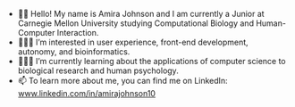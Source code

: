- 👋🏾 Hello! My name is Amira Johnson and I am currently a Junior at Carnegie Mellon University studying Computational Biology and Human-Computer Interaction.
- 👩🏾‍🔬 I’m interested in user experience, front-end development, autonomy, and bioinformatics.
- 👩🏾‍🏫 I’m currently learning about the applications of computer science to biological research and human psychology.
- 📫 To learn more about me, you can find me on LinkedIn: www.linkedin.com/in/amirajohnson10

<!---
amirajohnson/amirajohnson is a ✨ special ✨ repository because its `README.md` (this file) appears on your GitHub profile.
You can click the Preview link to take a look at your changes.
--->
